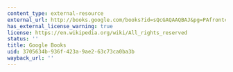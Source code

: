 ```yaml
---
content_type: external-resource
external_url: http://books.google.com/books?id=sQcGAQAAQBAJ&pg=PAfrontcover
has_external_license_warning: true
license: https://en.wikipedia.org/wiki/All_rights_reserved
status: ''
title: Google Books
uid: 3705634b-936f-423a-9ae2-63c73ca0ba3b
wayback_url: ''
---
```

